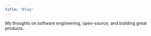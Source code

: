 ```yaml
---
title: "Blog"
---
```


My thoughts on software engineering, open-source, and building great products.
